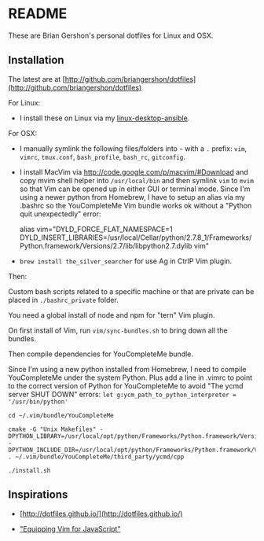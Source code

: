 README
======

These are Brian Gershon's personal dotfiles for Linux and OSX.

## Installation

The latest are at [http://github.com/briangershon/dotfiles](http://github.com/briangershon/dotfiles)

For Linux:

* I install these on Linux via my [linux-desktop-ansible](https://github.com/briangershon/linux-desktop-ansible).

For OSX:

* I manually symlink the following files/folders into `~` with a `.` prefix: `vim`, `vimrc`, `tmux.conf`, `bash_profile`, `bash_rc`, `gitconfig`.

* I install MacVim via <http://code.google.com/p/macvim/#Download> and copy mvim shell helper into `/usr/local/bin` and then symlink `vim` to `mvim` so that Vim can be opened up in either GUI or terminal mode.  Since I'm using a newer python from Homebrew, I have to setup an alias via my .bashrc so the YouCompleteMe Vim bundle works ok without a "Python quit unexpectedly" error:

    alias vim="DYLD_FORCE_FLAT_NAMESPACE=1 DYLD_INSERT_LIBRARIES=/usr/local/Cellar/python/2.7.8_1/Frameworks/Python.framework/Versions/2.7/lib/libpython2.7.dylib vim"

* `brew install the_silver_searcher` for use Ag in CtrlP Vim plugin.

Then:

Custom bash scripts related to a specific machine or that are private can be placed in `./bashrc_private` folder.

You need a global install of node and npm for "tern" Vim plugin.

On first install of Vim, run `vim/sync-bundles.sh` to bring down all the bundles.

Then compile dependencies for YouCompleteMe bundle.

Since I'm using a new python installed from Homebrew, I need to compile YouCompleteMe under the system Python. Plus add a line in .vimrc to point to the correct version of Python for YouCompleteMe to avoid "The ycmd server SHUT DOWN" errors: `let g:ycm_path_to_python_interpreter = '/usr/bin/python'`

    cd ~/.vim/bundle/YouCompleteMe

    cmake -G "Unix Makefiles" -DPYTHON_LIBRARY=/usr/local/opt/python/Frameworks/Python.framework/Versions/2.7/lib/libpython2.7.dylib -DPYTHON_INCLUDE_DIR=/usr/local/opt/python/Frameworks/Python.framework/Versions/2.7/Headers . ~/.vim/bundle/YouCompleteMe/third_party/ycmd/cpp

    ./install.sh

## Inspirations

* [http://dotfiles.github.io/](http://dotfiles.github.io/)

* ["Equipping Vim for JavaScript"](http://oli.me.uk/2013/06/29/equipping-vim-for-javascript/)
